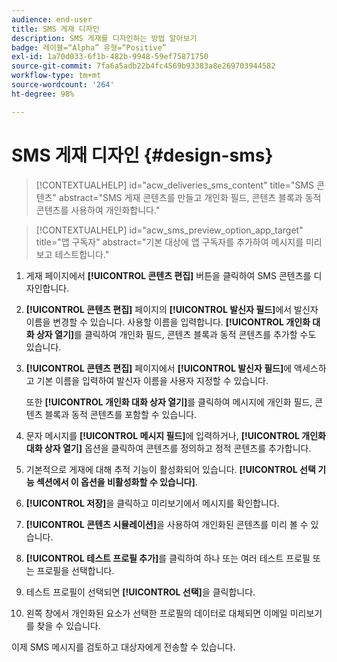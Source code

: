 ```yaml
---
audience: end-user
title: SMS 게재 디자인
description: SMS 게재를 디자인하는 방법 알아보기
badge: 레이블=“Alpha” 유형=“Positive”
exl-id: 1a70d033-6f1b-482b-9948-59ef75871750
source-git-commit: 7fa6a5adb22b4fc4569b93383a8e269703944582
workflow-type: tm+mt
source-wordcount: '264'
ht-degree: 98%

---
```


# SMS 게재 디자인 {#design-sms}

>[!CONTEXTUALHELP]
>id="acw_deliveries_sms_content"
>title="SMS 콘텐츠"
>abstract="SMS 게재 콘텐츠를 만들고 개인화 필드, 콘텐츠 블록과 동적 콘텐츠를 사용하여 개인화합니다."

>[!CONTEXTUALHELP]
>id="acw_sms_preview_option_app_target"
>title="앱 구독자"
>abstract="기본 대상에 앱 구독자를 추가하여 메시지를 미리 보고 테스트합니다."

1. 게재 페이지에서 **[!UICONTROL 콘텐츠 편집]** 버튼을 클릭하여 SMS 콘텐츠를 디자인합니다.

1. **[!UICONTROL 콘텐츠 편집]** 페이지의 **[!UICONTROL 발신자 필드]**&#x200B;에서 발신자 이름을 변경할 수 있습니다. 사용할 이름을 입력합니다. **[!UICONTROL 개인화 대화 상자 열기]**&#x200B;를 클릭하여 개인화 필드, 콘텐츠 블록과 동적 콘텐츠를 추가할 수도 있습니다.

1. **[!UICONTROL 콘텐츠 편집]** 페이지에서 **[!UICONTROL 발신자 필드]**&#x200B;에 액세스하고 기본 이름을 입력하여 발신자 이름을 사용자 지정할 수 있습니다.

   또한 **[!UICONTROL 개인화 대화 상자 열기]**&#x200B;를 클릭하여 메시지에 개인화 필드, 콘텐츠 블록과 동적 콘텐츠를 포함할 수 있습니다.

1. 문자 메시지를 **[!UICONTROL 메시지 필드]**&#x200B;에 입력하거나, **[!UICONTROL 개인화 대화 상자 열기]** 옵션을 클릭하여 콘텐츠를 정의하고 정적 콘텐츠를 추가합니다.

1. 기본적으로 게재에 대해 추적 기능이 활성화되어 있습니다. **[!UICONTROL 선택 기능 섹션에서 이 옵션을 비활성화할 수 있습니다]**.

1. **[!UICONTROL 저장]**&#x200B;을 클릭하고 미리보기에서 메시지를 확인합니다.

1. **[!UICONTROL 콘텐츠 시뮬레이션]**&#x200B;을 사용하여 개인화된 콘텐츠를 미리 볼 수 있습니다.

1. **[!UICONTROL 테스트 프로필 추가]**&#x200B;를 클릭하여 하나 또는 여러 테스트 프로필 또는 프로필을 선택합니다.

1. 테스트 프로필이 선택되면 **[!UICONTROL 선택]**&#x200B;을 클릭합니다.

1. 왼쪽 창에서 개인화된 요소가 선택한 프로필의 데이터로 대체되면 이메일 미리보기를 찾을 수 있습니다.

이제 SMS 메시지를 검토하고 대상자에게 전송할 수 있습니다.
